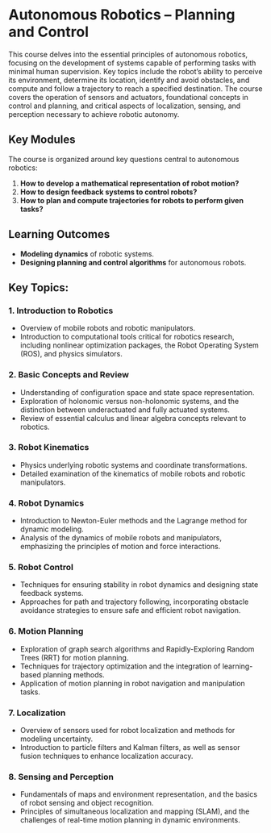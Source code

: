 # Autonomous Robotics – Planning and Control

This course delves into the essential principles of autonomous robotics, focusing on the development of systems capable of performing tasks with minimal human supervision. Key topics include the robot’s ability to perceive its environment, determine its location, identify and avoid obstacles, and compute and follow a trajectory to reach a specified destination. The course covers the operation of sensors and actuators, foundational concepts in control and planning, and critical aspects of localization, sensing, and perception necessary to achieve robotic autonomy.

## Key Modules

The course is organized around key questions central to autonomous robotics:

1. **How to develop a mathematical representation of robot motion?**
2. **How to design feedback systems to control robots?**
3. **How to plan and compute trajectories for robots to perform given tasks?**

## Learning Outcomes
- **Modeling dynamics** of robotic systems.
- **Designing planning and control algorithms** for autonomous robots.


## Key Topics:

### 1. Introduction to Robotics
- Overview of mobile robots and robotic manipulators.
- Introduction to computational tools critical for robotics research, including nonlinear optimization packages, the Robot Operating System (ROS), and physics simulators.

### 2. Basic Concepts and Review
- Understanding of configuration space and state space representation.
- Exploration of holonomic versus non-holonomic systems, and the distinction between underactuated and fully actuated systems.
- Review of essential calculus and linear algebra concepts relevant to robotics.

### 3. Robot Kinematics
- Physics underlying robotic systems and coordinate transformations.
- Detailed examination of the kinematics of mobile robots and robotic manipulators.

### 4. Robot Dynamics
- Introduction to Newton-Euler methods and the Lagrange method for dynamic modeling.
- Analysis of the dynamics of mobile robots and manipulators, emphasizing the principles of motion and force interactions.

### 5. Robot Control
- Techniques for ensuring stability in robot dynamics and designing state feedback systems.
- Approaches for path and trajectory following, incorporating obstacle avoidance strategies to ensure safe and efficient robot navigation.

### 6. Motion Planning
- Exploration of graph search algorithms and Rapidly-Exploring Random Trees (RRT) for motion planning.
- Techniques for trajectory optimization and the integration of learning-based planning methods.
- Application of motion planning in robot navigation and manipulation tasks.

### 7. Localization
- Overview of sensors used for robot localization and methods for modeling uncertainty.
- Introduction to particle filters and Kalman filters, as well as sensor fusion techniques to enhance localization accuracy.

### 8. Sensing and Perception
- Fundamentals of maps and environment representation, and the basics of robot sensing and object recognition.
- Principles of simultaneous localization and mapping (SLAM), and the challenges of real-time motion planning in dynamic environments.
